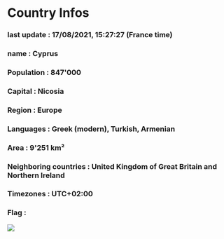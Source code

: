 # Country  Infos
### last update : 17/08/2021, 15:27:27 (France time)

### name : Cyprus
### Population : 847'000
### Capital : Nicosia
### Region : Europe
### Languages : Greek (modern), Turkish, Armenian
### Area : 9'251 km²
### Neighboring countries : United Kingdom of Great Britain and Northern Ireland
### Timezones : UTC+02:00

### Flag :
![](https://restcountries.eu/data/cyp.svg)
